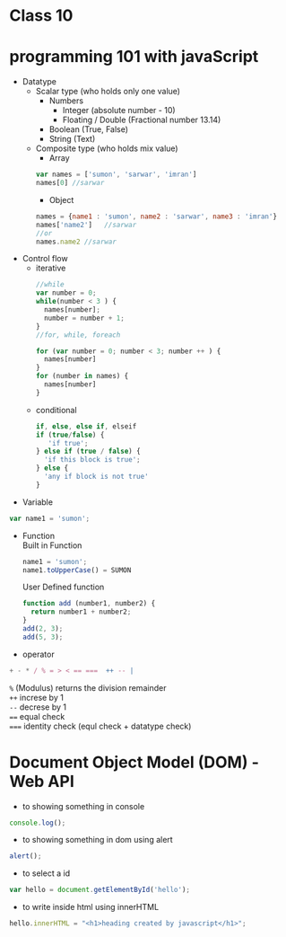 # Class 10 

# programming 101 with javaScript
* Datatype
  * Scalar type (who holds only one value)
    * Numbers
      * Integer (absolute number - 10)
      * Floating / Double (Fractional number 13.14)
    * Boolean (True, False)
    * String (Text)
  * Composite type (who holds mix value)
    * Array 
    ~~~js
    var names = ['sumon', 'sarwar', 'imran']  
    names[0] //sarwar
    ~~~
    * Object
    ~~~js
    names = {name1 : 'sumon', name2 : 'sarwar', name3 : 'imran'} 
    names['name2']   //sarwar
    //or
    names.name2 //sarwar
    ~~~
* Control flow
  * iterative
    ~~~js
    //while 
    var number = 0;
    while(number < 3 ) {
      names[number];
      number = number + 1;
    }
    //for, while, foreach  

    for (var number = 0; number < 3; number ++ ) {
      names[number]
    }
    for (number in names) {
      names[number]
    }
    ~~~
  * conditional
    ~~~js
    if, else, else if, elseif
    if (true/false) {
       'if true';
    } else if (true / false) {
      'if this block is true';
    } else {
      'any if block is not true'
    }
    ~~~
* Variable
~~~js
var name1 = 'sumon';
~~~

* Function   
  Built in Function 
  ~~~js
  name1 = 'sumon';
  name1.toUpperCase() = SUMON
  ~~~

  User Defined function   
  ~~~js
  function add (number1, number2) {
    return number1 + number2;
  }
  add(2, 3);
  add(5, 3);
  ~~~
  
* operator
~~~js
+ - * / % = > < == ===  ++ -- | 
~~~
`%` (Modulus) returns the division remainder    
`++` increse by 1    
`--` decrese by 1    
`==` equal check    
`===` identity check (equl check + datatype check)    


# Document Object Model (DOM) - Web API

* to showing something in console
~~~js
console.log();
~~~

* to showing something in dom using alert   
~~~js 
alert();
~~~   


* to select a id    

~~~js
var hello = document.getElementById('hello');
~~~

* to write inside html using innerHTML
~~~js
hello.innerHTML = "<h1>heading created by javascript</h1>";
~~~













